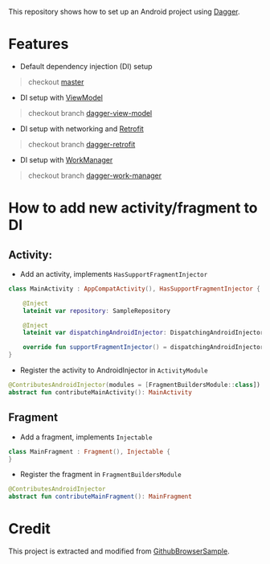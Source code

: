 This repository shows how to set up an Android project using [Dagger](https://google.github.io/dagger/).

# Features
- Default dependency injection (DI) setup 
> checkout [master](https://github.com/thuongleit/dagger-sample/tree/master)

- DI setup with [ViewModel](https://developer.android.com/topic/libraries/architecture/viewmodel) 
> checkout branch [dagger-view-model](https://github.com/thuongleit/dagger-sample/tree/dagger-view-model)

- DI setup with networking and [Retrofit](https://github.com/square/retrofit)
> checkout branch [dagger-retrofit](https://github.com/thuongleit/dagger-sample/tree/dagger-retrofit)
 
- DI setup with [WorkManager](https://developer.android.com/topic/libraries/architecture/workmanager/) 
> checkout branch [dagger-work-manager](https://github.com/thuongleit/dagger-sample/tree/dagger-work-manager)

# How to add new activity/fragment to DI

## Activity:

-  Add an activity, implements `HasSupportFragmentInjector`

```kotlin
class MainActivity : AppCompatActivity(), HasSupportFragmentInjector {

    @Inject
    lateinit var repository: SampleRepository

    @Inject
    lateinit var dispatchingAndroidInjector: DispatchingAndroidInjector<Fragment>

    override fun supportFragmentInjector() = dispatchingAndroidInjector
}
```
- Register the activity to AndroidInjector in `ActivityModule`

```kotlin
@ContributesAndroidInjector(modules = [FragmentBuildersModule::class])
abstract fun contributeMainActivity(): MainActivity
```

## Fragment

- Add a fragment, implements `Injectable`

```kotlin
class MainFragment : Fragment(), Injectable {
}
```

- Register the fragment in `FragmentBuildersModule`

```kotlin
@ContributesAndroidInjector
abstract fun contributeMainFragment(): MainFragment
```

# Credit
This project is extracted and modified from [GithubBrowserSample](https://github.com/googlesamples/android-architecture-components/tree/master/GithubBrowserSample).